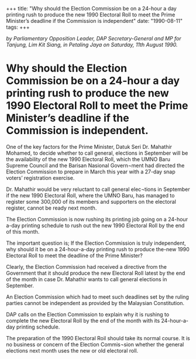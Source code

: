 +++ 
title: "Why should the Election Commission be on a 24-hour a day printing rush to produce the new 1990 Electoral Roll to meet the Prime Minister’s deadline if the Commission is independent"
date: "1990-08-11"
tags:
+++

_by Parliamentary Opposition Leader, DAP Secretary-General and MP for Tanjung, Lim Kit Siang, in Petaling Jaya on Saturday, 11th August 1990._

# Why should the Election Commission be on a 24-hour a day printing rush to produce the new 1990 Electoral Roll to meet the Prime Minister’s deadline if the Commission is independent.

One of the key factors for the Prime Minister, Datuk Seri Dr. Mahathir Mohamed, to decide whether to call general, elections in September will be the availability of the new 1990 Electoral Roll, which the UMNO Baru Supreme Council and the Barisan </u>
Nasional Govern¬ment had directed the Election Commission to prepare in March this year with a 27-day snap voters’ registration exercise.

Dr.  Mahathir would be very reluctant to call general elec¬tions in September if the new 
1990 Electoral Roll, where the UMNO Baru, has managed to register some 300,000
 of its members and supporters on the electoral register,  cannot be ready next month.

The Election Commission is now rushing its printing job going on a 24-hour a-day 
printing schedule to rush out the new 1990 Electoral Roll by the end of this month.

The important question is; If the Election Commission is truly independent, why should 
it be on a 24-hour-a-day printing rush to produce  the-new 1990 Electoral Roll to meet the
deadline of the Prime Minister?

Clearly, the Election Commission had received a directive from the Government that 
it should produce the new Electoral Roll latest by the end of the month in case 
Dr. Mahathir wants to call general elections in September.

An Election Commission which had to meet such deadlines set by the ruling parties 
cannot be independent as provided by the Malaysian Constitution.

DAP calls on the Election Commission to explain why it is rushing to complete the new 
Electoral Roll by the end of the month with its 24-hour-a-day printing schedule.

The preparation of the 1990 Electoral Roil should take its normal course. It is no business 
or concern of the Election Commis¬sion whether the general elections next month uses the 
new or old electoral roll.
 
